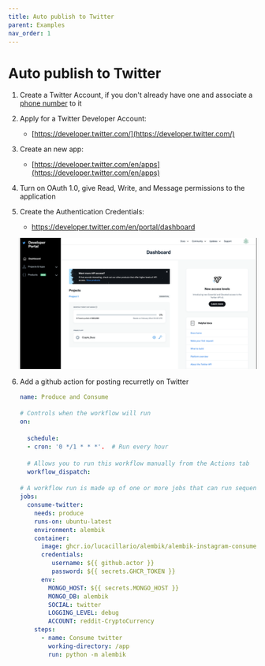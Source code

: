 ```yaml
---
title: Auto publish to Twitter
parent: Examples
nav_order: 1
---
```


# Auto publish to Twitter

1. Create a Twitter Account, if you don't already have one and associate a [phone number](https://twitter.com/settings/phone) to it

2. Apply for a Twitter Developer Account: 

    - [https://developer.twitter.com/](https://developer.twitter.com/)
    
3. Create an new app:

    - [https://developer.twitter.com/en/apps](https://developer.twitter.com/en/apps)
   
4. Turn on OAuth 1.0, give Read, Write, and Message permissions to the application
    
5. Create the Authentication Credentials:

    - [https://developer.twitter.com/en/portal/dashboard ](https://developer.twitter.com/en/portal/dashboard )
 
    ![](./assets/credentials.png)
    
6. Add a github action for posting recurretly on Twitter

    ```yml
    name: Produce and Consume

    # Controls when the workflow will run
    on:

      schedule:
      - cron: '0 */1 * * *'.  # Run every hour

      # Allows you to run this workflow manually from the Actions tab
      workflow_dispatch:

    # A workflow run is made up of one or more jobs that can run sequentially or in parallel
    jobs:
      consume-twitter:
        needs: produce
        runs-on: ubuntu-latest
        environment: alembik
        container:
          image: ghcr.io/lucacillario/alembik/alembik-instagram-consumer
          credentials:
             username: ${{ github.actor }}
             password: ${{ secrets.GHCR_TOKEN }}
          env:
            MONGO_HOST: ${{ secrets.MONGO_HOST }}
            MONGO_DB: alembik
            SOCIAL: twitter
            LOGGING_LEVEL: debug
            ACCOUNT: reddit-CryptoCurrency
        steps:
          - name: Consume twitter
            working-directory: /app
            run: python -m alembik
    ```
